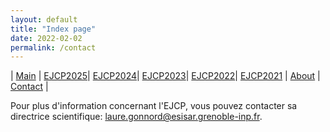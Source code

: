 ```yaml
---
layout: default
title: "Index page"
date: 2022-02-02
permalink: /contact
---
```


| [Main](./index) | [EJCP2025](./ejcp2025)| [EJCP2024](./ejcp2024)| [EJCP2023](./ejcp2023)| [EJCP2022](./ejcp2022)| [EJCP2021](./ejcp2021) | [About](./about) | [Contact](./contact) |


Pour plus d'information concernant l'EJCP, vous pouvez contacter sa directrice scientifique:  [laure.gonnord@esisar.grenoble-inp.fr](mailto:laure.gonnord@esisar.grenoble-inp.fr).
